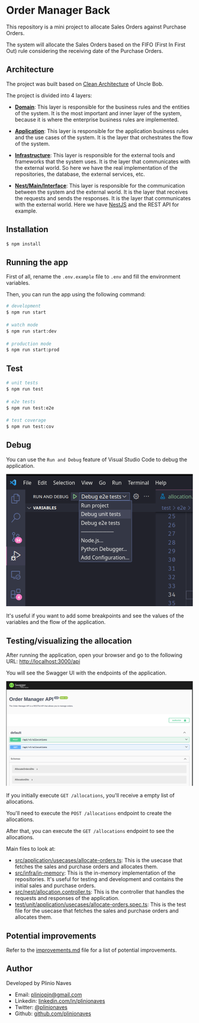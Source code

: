 # Order Manager Back

This repository is a mini project to allocate Sales Orders against Purchase Orders.

The system will allocate the Sales Orders based on the FIFO (First In First Out) rule considering the receiving date of the Purchase Orders.

## Architecture

The project was built based on [Clean Architecture](https://blog.cleancoder.com/uncle-bob/2012/08/13/the-clean-architecture.html) of Uncle Bob.

The project is divided into 4 layers:

- **[Domain](src/domain)**: This layer is responsible for the business rules and the entities of the system. It is the most important and inner layer of the system, because it is where the enterprise business rules are implemented.

- **[Application](src/application)**: This layer is responsible for the application business rules and the use cases of the system. It is the layer that orchestrates the flow of the system.

- **[Infrastructure](src/infra)**: This layer is responsible for the external tools and frameworks that the system uses. It is the layer that communicates with the external world. So here we have the real implementation of the repositories, the database, the external services, etc.

- **[Nest/Main/Interface](src/nest)**: This layer is responsible for the communication between the system and the external world. It is the layer that receives the requests and sends the responses. It is the layer that communicates with the external world. Here we have [NestJS](https://github.com/nestjs/nest) and the REST API for example.

## Installation

```bash
$ npm install
```

## Running the app

First of all, rename the `.env.example` file to `.env` and fill the environment variables.

Then, you can run the app using the following command:

```bash
# development
$ npm run start

# watch mode
$ npm run start:dev

# production mode
$ npm run start:prod
```

## Test

```bash
# unit tests
$ npm run test

# e2e tests
$ npm run test:e2e

# test coverage
$ npm run test:cov
```

## Debug

You can use the `Run and Debug` feature of Visual Studio Code to debug the application.

![alt text](docs/img/debugger.png)

It's useful if you want to add some breakpoints and see the values of the variables and the flow of the application.

## Testing/visualizing the allocation

After running the application, open your browser and go to the following URL: [http://localhost:3000/api](http://localhost:3000/api)

You will see the Swagger UI with the endpoints of the application.

![alt text](docs/img/swagger.png)

If you initially execute `GET /allocations`, you'll receive a empty list of allocations.

You'll need to execute the `POST /allocations` endpoint to create the allocations.

After that, you can execute the `GET /allocations` endpoint to see the allocations.

Main files to look at:

- [src/application/usecases/allocate-orders.ts](src/application/usecases/allocate-orders.ts#L125): This is the usecase that fetches the sales and purchase orders and allocates them.
- [src/infra/in-memory](src/infra/in-memory): This is the in-memory implementation of the repositories. It's useful for testing and development and contains the initial sales and purchase orders.
- [src/nest/allocation.controller.ts](src/nest/allocation.controller.ts): This is the controller that handles the requests and responses of the application.
- [test/unit/application/usecases/allocate-orders.spec.ts](test/unit/application/usecases/allocate-orders.spec.ts): This is the test file for the usecase that fetches the sales and purchase orders and allocates them.

## Potential improvements

Refer to the [improvements.md](docs/improvements.md) file for a list of potential improvements.

## Author

Developed by Plinio Naves

- Email: [pliniopjn@gmail.com](mailto:pliniopjn@gmail.com)
- Linkedin: [linkedin.com/in/plinionaves](https://www.linkedin.com/in/plinionaves)
- Twitter: [@plinionaves](https://twitter.com/plinionaves)
- Github: [github.com/plinionaves](https://github.com/plinionaves)
